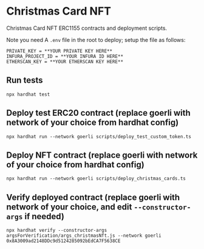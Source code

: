 # Christmas Card NFT

Christmas Card NFT ERC1155 contracts and deployment scripts.

Note you need A `.env` file in the root to deploy; setup the file as follows:

```
PRIVATE_KEY = **YOUR PRIVATE KEY HERE**
INFURA_PROJECT_ID = **YOUR INFURA ID HERE**
ETHERSCAN_KEY = **YOUR ETHERSCAN KEY HERE**
```

## Run tests

```shell
npx hardhat test
```

## Deploy test ERC20 contract (replace goerli with network of your choice from hardhat config)
```shell
npx hardhat run --network goerli scripts/deploy_test_custom_token.ts
```

## Deploy NFT contract (replace goerli with network of your choice from hardhat config)
```shell
npx hardhat run --network goerli scripts/deploy_christmas_cards.ts
```

## Verify deployed contract (replace goerli with network of your choice, and edit `--constructor-args` if needed)
```shell
npx hardhat verify --constructor-args argsForVerification/args_christmasNft.js --network goerli 0x8A3009ad2148DDc9d5124285092bEdCA7F5638CE
```
